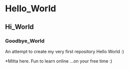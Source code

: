 # Hello_World
## Hi_World
### Goodbye_World
An attempt to create my very first repository Hello World :)

*Mitta here. 
Fun to learn online ...on your free time :)
